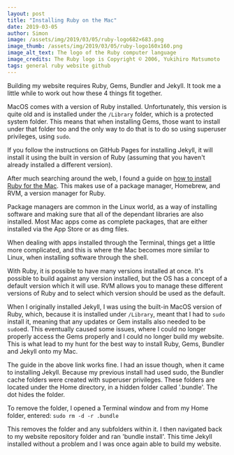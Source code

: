 ```yaml
---
layout: post
title: "Installing Ruby on the Mac"
date: 2019-03-05
author: Simon
image: /assets/img/2019/03/05/ruby-logo682×683.png
image_thumb: /assets/img/2019/03/05/ruby-logo160x160.png
image_alt_text: The logo of the Ruby computer language
image_credits: The Ruby logo is Copyright © 2006, Yukihiro Matsumoto
tags: general ruby website github
---
```



Building my website requires Ruby, Gems, Bundler and Jekyll. It took me a little while to work out how these 4 things fit together.

MacOS comes with a version of Ruby installed. Unfortunately, this version is quite old and is installed under the `/Library` folder, which is a protected system folder. This means that when installing Gems, those want to install under that folder too and the only way to do that is to do so using superuser privileges, using `sudo`.

If you follow the instructions on GitHub Pages for installing Jekyll, it will install it using the built in version of Ruby (assuming that you haven't already installed a different version).

After much searching around the web, I found a guide on [how to install Ruby for the Mac](https://usabilityetc.com/articles/ruby-on-mac-os-x-with-rvm/). This makes use of a package manager, Homebrew, and RVM, a version manager for Ruby.

Package managers are common in the Linux world, as a way of installing software and making sure that all of the dependant libraries are also installed. Most Mac apps come as complete packages, that are either installed via the App Store or as dmg files.

When dealing with apps installed through the Terminal, things get a little more complicated, and this is where the Mac becomes more similar to Linux, when installing software through the shell.

With Ruby, it is possible to have many versions installed at once. It's possible to build against any version installed, but the OS has a concept of a default version which it will use. RVM allows you to manage these different versions of Ruby and to select which version should be used as the default.

When I originally installed Jekyll, I was using the built-in MacOS version of Ruby, which, because it is installed under `/Library`, meant that I had to `sudo` install it, meaning that any updates or Gem installs also needed to be `sudo`ed. This eventually caused some issues, where I could no longer properly access the Gems properly and I could no longer build my website. This is what lead to my hunt for the best way to install Ruby, Gems, Bundler and Jekyll onto my Mac.

The guide in the above link works fine. I had an issue though, when it came to installing Jekyll. Because my previous install had used sudo, the Bundler cache folders were created with superuser privileges. These folders are located under the Home directory, in a hidden folder called '.bundle'. The dot hides the folder.

To remove the folder, I opened a Terminal window and from my Home folder, entered:
	`sudo rm -d -r .bundle`

This removes the folder and any subfolders within it. I then navigated back to my website repository folder and ran 'bundle install'. This time Jekyll installed without a problem and I was once again able to build my website.
